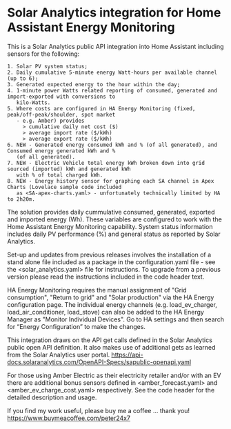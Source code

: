 Solar Analytics integration for Home Assistant Energy Monitoring
================================================================

This is a Solar Analytics public API integration into Home Assistant including sensors for the following:

    1. Solar PV system status; 
    2. Daily cumulative 5-minute energy Watt-hours per available channel (up to 6);
    3. Generated expected energy to the hour within the day; 
    4. 1-minute power Watts related reporting of consumed, generated and import-exported with conversions to 
       kilo-Watts.
    5. Where costs are configured in HA Energy Monitoring (fixed, peak/off-peak/shoulder, spot market 
       - e.g. Amber) provides 
         > cumulative daily net cost ($)
         > average import rate ($/kWh)
         > average export rate ($/kWh)
    6. NEW - Generated energy consumed kWh and % (of all generated), and Consumed energy generated kWh and % 
       (of all generated).
    7. NEW - Electric Vehicle total energy kWh broken down into grid sourced (imported) kWh and generated kWh 
       with % of total charged kWh.
    8. NEW - Energy history sensor for graphing each SA channel in Apex Charts (Lovelace sample code included 
       as <SA-apex-charts.yaml> - unfortunately technically limited by HA to 2h20m.     

The solution provides daily cummulative consumed, generated, exported and imported energy (Wh). These 
variables are configured to work with the Home Assistant Energy Monitoring capability. System status 
information includes daily PV performance (%) and general status as reported by Solar Analytics.

Set-up and updates from previous releases involves the installation of a stand alone file included as a package 
in the configuration.yaml file - see the <solar_analytics.yaml> file for instructions. To upgrade from a 
previous version please read the  instructions included in the code header text.

HA Energy Monitoring requires the manual assignment of "Grid consumption", "Return to grid" and "Solar 
production" via the HA Energy configuration page. The individual energy channels (e.g. load_ev_charger, 
load_air_conditioner, load_stove) can also be added to the HA Energy Manager as "Monitor Individual Devices". 
Go to HA settings and then search for “Energy Configuration” to make the changes. 

This integration draws on the API get calls defined in the Solar Analytics public open API definition. It 
also makes use of additional gets as learned from the Solar Analytics user portal.
https://api-docs.solaranalytics.com/OpenAPI-Specs/sapublic-openapi.yaml 

For those using Amber Electric as their electricity retailer and/or with an EV there are additional bonus
sensors defined in <amber_forecast.yaml> and <amber_ev_charge_cost.yaml> respectively. See the code header 
for the detailed description and usage.

If you find my work useful, please buy me a coffee ... thank you!
  https://www.buymeacoffee.com/peter24x7

